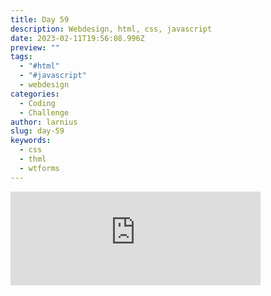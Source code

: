 ```yaml
---
title: Day 59
description: Webdesign, html, css, javascript
date: 2023-02-11T19:56:08.996Z
preview: ""
tags:
  - "#html"
  - "#javascript"
  - webdesign
categories:
  - Coding
  - Challenge
author: larnius
slug: day-59
keywords:
  - css
  - thml
  - wtforms
---
```

<iframe src="https://mastodontech.de/@larnius/109848258576552324/embed" class="mastodon-embed" style="max-width: 100%; border: 0" width="400" allowfullscreen="allowfullscreen"></iframe><script src="https://mastodontech.de/embed.js" async="async"></script>